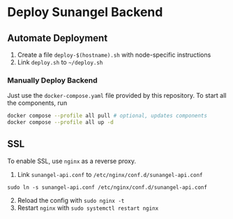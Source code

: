 # Deploy Sunangel Backend

## Automate Deployment

1. Create a file `deploy-$(hostname).sh` with node-specific instructions
2. Link `deploy.sh` to `~/deploy.sh`

### Manually Deploy Backend

Just use the `docker-compose.yaml` file provided by this repository.
To start all the components, run

``` sh
docker compose --profile all pull # optional, updates components
docker compose --profile all up -d
```

## SSL

To enable SSL, use `nginx` as a reverse proxy.

1. Link `sunangel-api.conf` to `/etc/nginx/conf.d/sunangel-api.conf`

`sudo ln -s sunangel-api.conf /etc/nginx/conf.d/sunangel-api.conf`

2. Reload the config with `sudo nginx -t`
3. Restart `nginx` with `sudo systemctl restart nginx`

